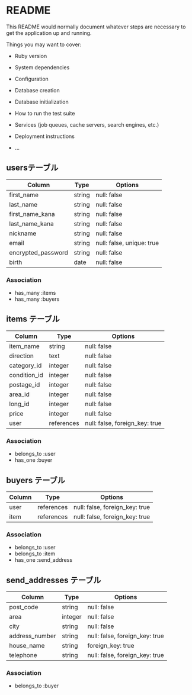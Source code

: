# README

This README would normally document whatever steps are necessary to get the
application up and running.

Things you may want to cover:

* Ruby version

* System dependencies

* Configuration

* Database creation

* Database initialization

* How to run the test suite

* Services (job queues, cache servers, search engines, etc.)

* Deployment instructions

* ...

## usersテーブル

|Column               |Type    |Options                    |
|---------------------|--------|---------------------------|
| first_name          | string | null: false               |
| last_name           | string | null: false               |
| first_name_kana     | string | null: false               |
| last_name_kana      | string | null: false               |
| nickname            | string | null: false               |
| email               | string | null: false, unique: true |
| encrypted_password  | string | null: false               |
| birth               | date   | null: false               |



### Association
- has_many :items
- has_many :buyers

## items テーブル

| Column       | Type       | Options                        |
| -------------| ---------- | ------------------------------ |
| item_name    | string     | null: false                    |
| direction    | text       | null: false                    |
| category_id  | integer    | null: false                    |
| condition_id | integer    | null: false                    |
| postage_id   | integer    | null: false                    |
| area_id      | integer    | null: false                    |
| long_id      | integer    | null: false                    |
| price        | integer    | null: false                    |
| user         | references | null: false, foreign_key: true |


### Association

- belongs_to :user
- has_one :buyer

## buyers テーブル

| Column | Type       | Options                        |
| ------ | ---------- | ------------------------------ |
| user   | references | null: false, foreign_key: true |
| item   | references | null: false, foreign_key: true |

### Association

- belongs_to :user
- belongs_to :item
- has_one :send_address

## send_addresses テーブル

| Column         | Type       | Options                        |
| ---------------| ---------- | ------------------------------ |
| post_code      | string     | null: false                    |
| area           | integer    | null: false                    |
| city           | string     | null: false                    |
| address_number | string     | null: false, foreign_key: true |
| house_name     | string     | foreign_key: true              |
| telephone      | string     | null: false, foreign_key: true |


### Association

- belongs_to :buyer